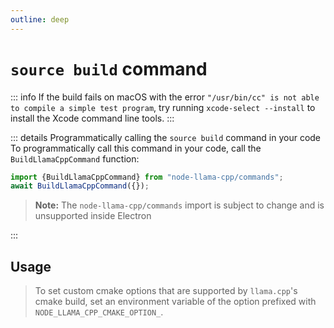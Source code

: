 ```yaml
---
outline: deep
---
```

# `source build` command

<script setup lang="ts">
import {data as docs} from "../cli.data.js";
const commandDoc = docs.source.build;
</script>

<p><div v-html="commandDoc.description"></div></p>

::: info
If the build fails on macOS with the error `"/usr/bin/cc" is not able to compile a simple test program`, try running `xcode-select --install` to install the Xcode command line tools.
:::

::: details Programmatically calling the `source build` command in your code
To programmatically call this command in your code, call the `BuildLlamaCppCommand` function:
```typescript
import {BuildLlamaCppCommand} from "node-llama-cpp/commands";
await BuildLlamaCppCommand({});
```
> **Note:** The `node-llama-cpp/commands` import is subject to change and is unsupported inside Electron

:::

## Usage
<div v-html="commandDoc.usageHtml"></div>
<div v-html="commandDoc.options"></div>


> To set custom cmake options that are supported by `llama.cpp`'s cmake build,
> set an environment variable of the option prefixed with `NODE_LLAMA_CPP_CMAKE_OPTION_`.
